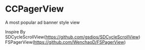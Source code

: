 # CCPagerView
A most popular ad banner style view

Inspire By SDCycleScrollView(https://github.com/gsdios/SDCycleScrollView) FSPagerView(https://github.com/WenchaoD/FSPagerView)

